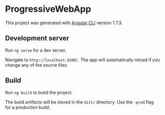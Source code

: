 # ProgressiveWebApp

This project was generated with [Angular CLI](https://github.com/angular/angular-cli) version 1.7.3.

## Development server

Run `ng serve` for a dev server. 

Navigate to `http://localhost:4200/`. The app will automatically reload if you change any of the source files.

## Build

Run `ng build` to build the project. 

The build artifacts will be stored in the `dist/` directory. Use the `-prod` flag for a production build.
